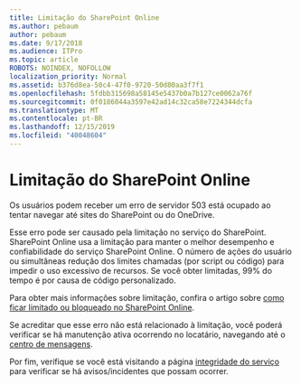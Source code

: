 ```yaml
---
title: Limitação do SharePoint Online
ms.author: pebaum
author: pebaum
ms.date: 9/17/2018
ms.audience: ITPro
ms.topic: article
ROBOTS: NOINDEX, NOFOLLOW
localization_priority: Normal
ms.assetid: b376d8ea-50c4-47f0-9720-50d80aa3f7f1
ms.openlocfilehash: 5fdbb315698a58145e5437b0a7b127ce0062a76f
ms.sourcegitcommit: 0f0186044a3597e42ad14c32ca58e7224344dcfa
ms.translationtype: MT
ms.contentlocale: pt-BR
ms.lasthandoff: 12/15/2019
ms.locfileid: "40048604"
---
```

# <a name="sharepoint-online-throttling"></a>Limitação do SharePoint Online

Os usuários podem receber um erro de servidor 503 está ocupado ao tentar navegar até sites do SharePoint ou do OneDrive. 

Esse erro pode ser causado pela limitação no serviço do SharePoint. SharePoint Online usa a limitação para manter o melhor desempenho e confiabilidade do serviço SharePoint Online. O número de ações do usuário ou simultâneas redução dos limites chamadas (por script ou código) para impedir o uso excessivo de recursos. Se você obter limitadas, 99% do tempo é por causa de código personalizado.

Para obter mais informações sobre limitação, confira o artigo sobre [como ficar limitado ou bloqueado no SharePoint Online](https://docs.microsoft.com/sharepoint/dev/general-development/how-to-avoid-getting-throttled-or-blocked-in-sharepoint-online).

Se acreditar que esse erro não está relacionado à limitação, você poderá verificar se há manutenção ativa ocorrendo no locatário, navegando até o [centro de mensagens](https://portal.office.com/adminportal/home#/MessageCenter).

 Por fim, verifique se você está visitando a página [integridade do serviço](https://portal.office.com/adminportal/home#/servicehealth) para verificar se há avisos/incidentes que possam ocorrer.

